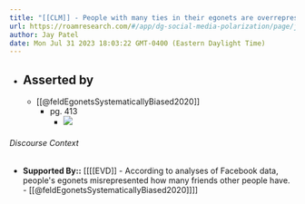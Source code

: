 ```yaml
---
title: "[[CLM]] - People with many ties in their egonets are overrepresented and those with few or no ties are underrepresented in egonets."
url: https://roamresearch.com/#/app/dg-social-media-polarization/page/j_qkDRYOI
author: Jay Patel
date: Mon Jul 31 2023 18:03:22 GMT-0400 (Eastern Daylight Time)
---
```


- ## Asserted by
    - [[@feldEgonetsSystematicallyBiased2020]]
        - pg. 413
            - ![](https://firebasestorage.googleapis.com/v0/b/firescript-577a2.appspot.com/o/imgs%2Fapp%2Fdg-social-media-polarization%2FG50nvbUQ7V.39.12.png?alt=media&token=46fe0d0d-113c-4f8b-a818-9ccce0465a36)

###### Discourse Context

- **Supported By::** [[[[EVD]] - According to analyses of Facebook data, people's egonets misrepresented how many friends other people have. - [[@feldEgonetsSystematicallyBiased2020]]]]
